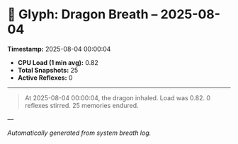 # 🐉 Glyph: Dragon Breath – 2025-08-04

**Timestamp:** 2025-08-04 00:00:04

- **CPU Load (1 min avg):** 0.82
- **Total Snapshots:** 25
- **Active Reflexes:** 0

---

> At 2025-08-04 00:00:04, the dragon inhaled. Load was 0.82. 0 reflexes stirred. 25 memories endured.

—

_Automatically generated from system breath log._
